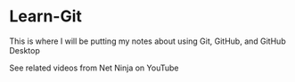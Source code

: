 # Learn-Git
This is where I will be putting my notes about using Git, GitHub, and GitHub Desktop

See related videos from Net Ninja on YouTube

